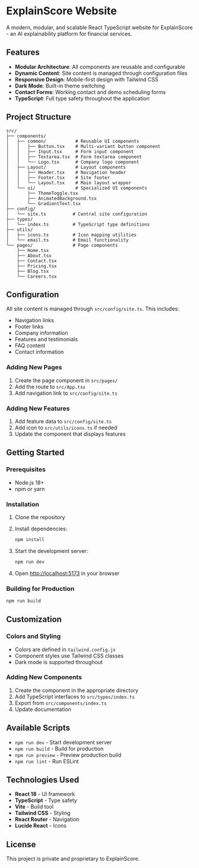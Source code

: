 # ExplainScore Website

A modern, modular, and scalable React TypeScript website for ExplainScore - an AI explainability platform for financial services.

## Features

- **Modular Architecture**: All components are reusable and configurable
- **Dynamic Content**: Site content is managed through configuration files
- **Responsive Design**: Mobile-first design with Tailwind CSS
- **Dark Mode**: Built-in theme switching
- **Contact Forms**: Working contact and demo scheduling forms
- **TypeScript**: Full type safety throughout the application

## Project Structure

```
src/
├── components/
│   ├── common/           # Reusable UI components
│   │   ├── Button.tsx    # Multi-variant button component
│   │   ├── Input.tsx     # Form input component
│   │   ├── Textarea.tsx  # Form textarea component
│   │   └── Logo.tsx      # Company logo component
│   ├── Layout/           # Layout components
│   │   ├── Header.tsx    # Navigation header
│   │   ├── Footer.tsx    # Site footer
│   │   └── Layout.tsx    # Main layout wrapper
│   └── ui/               # Specialized UI components
│       ├── ThemeToggle.tsx
│       ├── AnimatedBackground.tsx
│       └── GradientText.tsx
├── config/
│   └── site.ts          # Central site configuration
├── types/
│   └── index.ts         # TypeScript type definitions
├── utils/
│   ├── icons.ts         # Icon mapping utilities
│   └── email.ts         # Email functionality
└── pages/               # Page components
    ├── Home.tsx
    ├── About.tsx
    ├── Contact.tsx
    ├── Pricing.tsx
    ├── Blog.tsx
    └── Careers.tsx
```

## Configuration

All site content is managed through `src/config/site.ts`. This includes:

- Navigation links
- Footer links
- Company information
- Features and testimonials
- FAQ content
- Contact information

### Adding New Pages

1. Create the page component in `src/pages/`
2. Add the route to `src/App.tsx`
3. Add navigation link to `src/config/site.ts`

### Adding New Features

1. Add feature data to `src/config/site.ts`
2. Add icon to `src/utils/icons.ts` if needed
3. Update the component that displays features

## Getting Started

### Prerequisites

- Node.js 18+ 
- npm or yarn

### Installation

1. Clone the repository
2. Install dependencies:
   ```bash
   npm install
   ```

3. Start the development server:
   ```bash
   npm run dev
   ```

4. Open [http://localhost:5173](http://localhost:5173) in your browser

### Building for Production

```bash
npm run build
```

## Customization

### Colors and Styling

- Colors are defined in `tailwind.config.js`
- Component styles use Tailwind CSS classes
- Dark mode is supported throughout

### Adding New Components

1. Create the component in the appropriate directory
2. Add TypeScript interfaces to `src/types/index.ts`
3. Export from `src/components/index.ts`
4. Update documentation

## Available Scripts

- `npm run dev` - Start development server
- `npm run build` - Build for production
- `npm run preview` - Preview production build
- `npm run lint` - Run ESLint

## Technologies Used

- **React 18** - UI framework
- **TypeScript** - Type safety
- **Vite** - Build tool
- **Tailwind CSS** - Styling
- **React Router** - Navigation
- **Lucide React** - Icons

## License

This project is private and proprietary to ExplainScore. 
